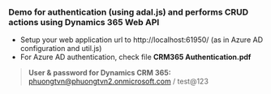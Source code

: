 <h3>Demo for authentication (using adal.js) and performs CRUD actions using Dynamics 365 Web API</h3>

- Setup your web application url to http://localhost:61950/ (as in Azure AD configuration and util.js)
- For Azure AD authentication, check file <b>CRM365 Authentication.pdf</b>

> <b>User & password for Dynamics CRM 365:</b><br/>
> phuongtvn@phuongtvn2.onmicrosoft.com / test@123
